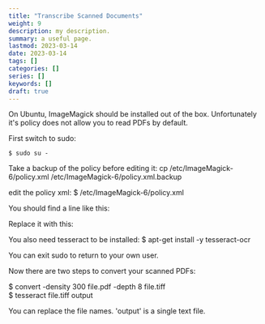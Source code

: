 ```yaml
---
title: "Transcribe Scanned Documents"
weight: 9
description: my description.
summary: a useful page.
lastmod: 2023-03-14
date: 2023-03-14
tags: []
categories: []
series: []
keywords: []
draft: true
---
```


On Ubuntu, ImageMagick should be installed out of the box.
Unfortunately it's policy does not allow you to read PDFs by default.

First switch to sudo:
```
$ sudo su -
```

Take a backup of the policy before editing it:
cp /etc/ImageMagick-6/policy.xml /etc/ImageMagick-6/policy.xml.backup

edit the policy xml:
$ /etc/ImageMagick-6/policy.xml

You should find a line like this:
<policy domain="coder" rights="none" pattern="PDF" />

Replace it with this:
<policy domain="module" rights="read" pattern="PDF" />

You also need tesseract to be installed:
$ apt-get install -y tesseract-ocr

You can exit sudo to return to your own user.

Now there are two steps to convert your scanned PDFs:

$ convert -density 300 file.pdf -depth 8 file.tiff  
$ tesseract file.tiff output

You can replace the file names.  'output' is a single text file.

